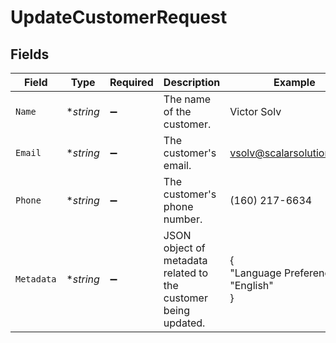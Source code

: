# UpdateCustomerRequest


## Fields

| Field                                                          | Type                                                           | Required                                                       | Description                                                    | Example                                                        |
| -------------------------------------------------------------- | -------------------------------------------------------------- | -------------------------------------------------------------- | -------------------------------------------------------------- | -------------------------------------------------------------- |
| `Name`                                                         | **string*                                                      | :heavy_minus_sign:                                             | The name of the customer.                                      | Victor Solv                                                    |
| `Email`                                                        | **string*                                                      | :heavy_minus_sign:                                             | The customer's email.                                          | vsolv@scalarsolutions.com                                      |
| `Phone`                                                        | **string*                                                      | :heavy_minus_sign:                                             | The customer's phone number.                                   | (160) 217-6634                                                 |
| `Metadata`                                                     | **string*                                                      | :heavy_minus_sign:                                             | JSON object of metadata related to the customer being updated. | {<br/>"Language Preference": "English"<br/>}                   |